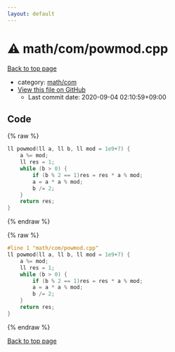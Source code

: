 ```yaml
---
layout: default
---
```


<!-- mathjax config similar to math.stackexchange -->
<script type="text/javascript" async
  src="https://cdnjs.cloudflare.com/ajax/libs/mathjax/2.7.5/MathJax.js?config=TeX-MML-AM_CHTML">
</script>
<script type="text/x-mathjax-config">
  MathJax.Hub.Config({
    TeX: { equationNumbers: { autoNumber: "AMS" }},
    tex2jax: {
      inlineMath: [ ['$','$'] ],
      processEscapes: true
    },
    "HTML-CSS": { matchFontHeight: false },
    displayAlign: "left",
    displayIndent: "2em"
  });
</script>

<script type="text/javascript" src="https://cdnjs.cloudflare.com/ajax/libs/jquery/3.4.1/jquery.min.js"></script>
<script src="https://cdn.jsdelivr.net/npm/jquery-balloon-js@1.1.2/jquery.balloon.min.js" integrity="sha256-ZEYs9VrgAeNuPvs15E39OsyOJaIkXEEt10fzxJ20+2I=" crossorigin="anonymous"></script>
<script type="text/javascript" src="../../../assets/js/copy-button.js"></script>
<link rel="stylesheet" href="../../../assets/css/copy-button.css" />


# :warning: math/com/powmod.cpp

<a href="../../../index.html">Back to top page</a>

* category: <a href="../../../index.html#4893ec184ea00eb4228bfff1fec57eae">math/com</a>
* <a href="{{ site.github.repository_url }}/blob/master/math/com/powmod.cpp">View this file on GitHub</a>
    - Last commit date: 2020-09-04 02:10:59+09:00




## Code

<a id="unbundled"></a>
{% raw %}
```cpp
ll powmod(ll a, ll b, ll mod = 1e9+7) {
	a %= mod;
	ll res = 1;
	while (b > 0) {
		if (b % 2 == 1)res = res * a % mod;
		a = a * a % mod;
		b /= 2;
	}
	return res;
}
```
{% endraw %}

<a id="bundled"></a>
{% raw %}
```cpp
#line 1 "math/com/powmod.cpp"
ll powmod(ll a, ll b, ll mod = 1e9+7) {
	a %= mod;
	ll res = 1;
	while (b > 0) {
		if (b % 2 == 1)res = res * a % mod;
		a = a * a % mod;
		b /= 2;
	}
	return res;
}

```
{% endraw %}

<a href="../../../index.html">Back to top page</a>

